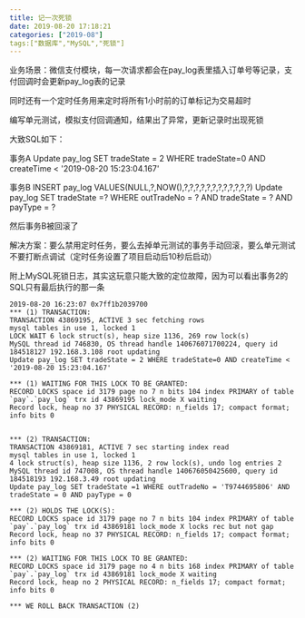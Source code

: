 ```yaml
---
title: 记一次死锁
date: 2019-08-20 17:18:21
categories: ["2019-08"]
tags:["数据库","MySQL","死锁"]
---
```

业务场景：微信支付模块，每一次请求都会在pay_log表里插入订单号等记录，支付回调时会更新pay_log表的记录

同时还有一个定时任务用来定时将所有1小时前的订单标记为交易超时

编写单元测试，模拟支付回调通知，结果出了异常，更新记录时出现死锁

大致SQL如下：

事务A 
Update pay_log SET tradeState = 2 WHERE tradeState=0 AND createTime < '2019-08-20 15:23:04.167'

事务B
INSERT pay_log VALUES(NULL,?,NOW(),?,?,?,?,?,?,?,?,?,?,?,?) 
Update pay_log SET tradeState =? WHERE outTradeNo = ? AND tradeState = ? AND payType = ? 

然后事务B被回滚了

解决方案：要么禁用定时任务，要么去掉单元测试的事务手动回滚，要么单元测试不要打断点调试（定时任务设置了项目启动后10秒后启动）

附上MySQL死锁日志，其实这玩意只能大致的定位故障，因为可以看出事务2的SQL只有最后执行的那一条

```
2019-08-20 16:23:07 0x7ff1b2039700
*** (1) TRANSACTION:
TRANSACTION 43869195, ACTIVE 3 sec fetching rows
mysql tables in use 1, locked 1
LOCK WAIT 6 lock struct(s), heap size 1136, 269 row lock(s)
MySQL thread id 746830, OS thread handle 140676071700224, query id 184518127 192.168.3.108 root updating
Update pay_log SET tradeState = 2 WHERE tradeState=0 AND createTime < '2019-08-20 15:23:04.167'

*** (1) WAITING FOR THIS LOCK TO BE GRANTED:
RECORD LOCKS space id 3179 page no 7 n bits 104 index PRIMARY of table `pay`.`pay_log` trx id 43869195 lock_mode X waiting
Record lock, heap no 37 PHYSICAL RECORD: n_fields 17; compact format; info bits 0


*** (2) TRANSACTION:
TRANSACTION 43869181, ACTIVE 7 sec starting index read
mysql tables in use 1, locked 1
4 lock struct(s), heap size 1136, 2 row lock(s), undo log entries 2
MySQL thread id 747008, OS thread handle 140676050425600, query id 184518193 192.168.3.49 root updating
Update pay_log SET tradeState =1 WHERE outTradeNo = 'T9744695806' AND tradeState = 0 AND payType = 0

*** (2) HOLDS THE LOCK(S):
RECORD LOCKS space id 3179 page no 7 n bits 104 index PRIMARY of table `pay`.`pay_log` trx id 43869181 lock_mode X locks rec but not gap
Record lock, heap no 37 PHYSICAL RECORD: n_fields 17; compact format; info bits 0

*** (2) WAITING FOR THIS LOCK TO BE GRANTED:
RECORD LOCKS space id 3179 page no 4 n bits 168 index PRIMARY of table `pay`.`pay_log` trx id 43869181 lock_mode X waiting
Record lock, heap no 2 PHYSICAL RECORD: n_fields 17; compact format; info bits 0
 
*** WE ROLL BACK TRANSACTION (2)
```
